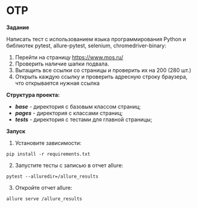 # ОТР

**Задание**

Написать тест с использованием языка программирования Python и библиотек pytest, allure-pytest, selenium, chromedriver-binary:
1) Перейти на страницу https://www.mos.ru/
2) Проверить наличие шапки подвала.
3) Вытащить все ссылки со страницы и проверить их на 200 (280 шт.)
4) Открыть каждую ссылку и проверить адресную строку браузера, что открывается нужная ссылка

**Структура проекта:**

- ***base*** - директория с базовым классом страниц;
- ***pages*** - директория с классами страниц;
- ***tests*** - директория с тестами для главной страницы;

**Запуск**
1. Установите зависимости:
```
pip install -r requirements.txt
```
2. Запустите тесты c записью в отчет allure:
```
pytest --alluredir=/allure_results
```
3. Откройте отчет allure:
```
allure serve /allure_results
```

